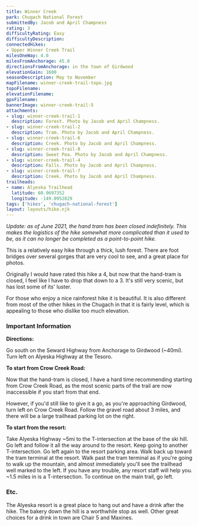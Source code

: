```yaml
---
title: Winner Creek
park: Chugach National Forest
submittedBy: Jacob and April Champness
rating: 3
difficultyRating: Easy
difficultyDescription: 
connectedHikes:
- Upper Winner Creek Trail
milesOneWay: 4.0
milesFromAnchorage: 45.0
directionsFromAnchorage: in the town of Girdwood
elevationGain: 1600
seasonDescription: May to November
mapFilename: winner-creek-trail-topo.jpg
topoFilename: 
elevationFilename: 
gpxFilename: 
bannerImage: winner-creek-trail-5
attachments:
- slug: winner-creek-trail-1
  description: Forest. Photo by Jacob and April Champness.
- slug: winner-creek-trail-2
  description: Tram. Photo by Jacob and April Champness.
- slug: winner-creek-trail-6
  description: Creek. Photo by Jacob and April Champness.
- slug: winner-creek-trail-8
  description: Sweet Pea. Photo by Jacob and April Champness.
- slug: winner-creek-trail-4
  description: Falls. Photo by Jacob and April Champness.
- slug: winner-creek-trail-7
  description: Creek. Photo by Jacob and April Champness.
trailheads:
- name: Alyeska Trailhead
  latitude: 60.9697352
  longitude: -149.0952829
tags: ['hikes', 'chugach-national-forest']
layout: layouts/hike.njk
---
```

*Update: as of June 2021, the hand tram has been closed indefinitely. This makes the logistics of the hike somewhat more complicated than it used to be, as it can no longer be completed as a point-to-point hike.*

This is a relatively easy hike through a thick, lush forest. There are foot bridges over several gorges that are very cool to see, and a great place for photos.

Originally I would have rated this hike a 4, but now that the hand-tram is closed, I feel like I have to drop that down to a 3. It's still very scenic, but has lost some of its' luster.

For those who enjoy a nice rainforest hike it is beautiful. It is also different from most of the other hikes in the Chugach in that it is fairly level, which is appealing to those who dislike too much elevation.

### Important Information

**Directions:**

Go south on the Seward Highway from Anchorage to Girdwood (~40mi). Turn left on Alyeska Highway at the Tesoro.

**To start from Crow Creek Road:**

Now that the hand-tram is closed, I have a hard time recommending starting from Crow Creek Road, as the most scenic parts of the trail are now inaccessible if you start from that end.

However, if you'd still like to give it a go, as you're approaching Girdwood, turn left on Crow Creek Road. Follow the gravel road about 3 miles, and there will be a large trailhead parking lot on the right.

**To start from the resort:**

Take Alyeska Highway ~5mi to the T-intersection at the base of the ski hill. Go left and follow it all the way around to the resort. Keep going to another T-intersection. Go left again to the resort parking area. Walk back up toward the tram terminal at the resort. Walk past the tram terminal as if you're going to walk up the mountain, and almost immediately you'll see the trailhead well marked to the left. If you have any trouble, any resort staff will help you. ~1.5 miles in is a T-intersection. To continue on the main trail, go left.

### Etc.

The Alyeska resort is a great place to hang out and have a drink after the hike. The bakery down the hill is a worthwhile stop as well. Other great choices for a drink in town are Chair 5 and Maxines.
